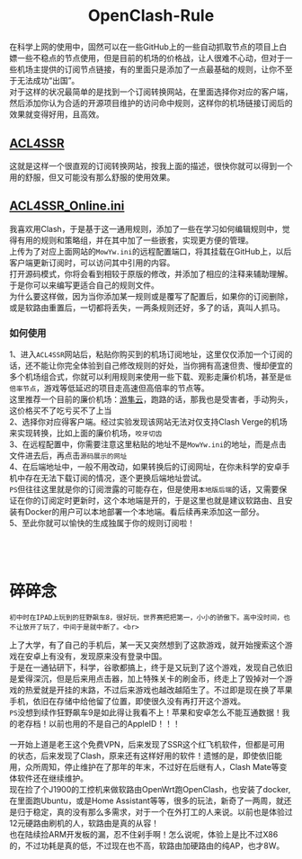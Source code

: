 # <p align="center">OpenClash-Rule</p>
  在科学上网的使用中，固然可以在一些GitHub上的一些自动抓取节点的项目上白嫖一些不稳点的节点使用，但是目前的机场的价格战，让人很难不心动，但对于一些机场主提供的订阅节点链接，有的里面只是添加了一点最基础的规则，让你不至于无法成功“出国”。<br>
  对于这样的状况最简单的是找到一个订阅转换网站，在里面选择你对应的客户端，然后添加你认为合适的开源项目维护的访问命中规则，这样你的机场链接订阅后的效果就变得好用，且高效。
## [ACL4SSR](https://acl4ssr-sub.github.io/)
  这就是这样一个很直观的订阅转换网站，按我上面的描述，很快你就可以得到一个用的舒服，但又可能没有那么舒服的使用效果。
## [ACL4SSR_Online.ini](https://github.com/ACL4SSR/ACL4SSR/blob/master/Clash/config/ACL4SSR_Online.ini)
  我喜欢用Clash，于是基于这一通用规则，添加了一些在学习如何编辑规则中，觉得有用的规则和策略组，并在其中加了一些嵌套，实现更方便的管理。<br>
  上传为了对应上面网站的`MowYw.ini`的远程配置端口，将其挂载在GitHub上，以后客户端更新订阅时，可以访问其中引用的内容。<br>
  打开源码模式，你将会看到相较于原版的修改，并添加了相应的注释来辅助理解。于是你可以来编写更适合自己的规则文件。<br>
  为什么要这样做，因为当你添加某一规则或是覆写了配置后，如果你的订阅删除，或是软路由重置后，一切都将丢失，一两条规则还好，多了的话，真叫人抓马。
### 如何使用
  1、进入`ACL4SSR`网站后，粘贴你购买到的机场订阅地址，这里仅仅添加一个订阅的话，还不能让你完全体验到自己修改规则的好处，当你拥有高速但贵、慢却便宜的多个机场组合式，你就可以利用规则来使用一些下载、观影走廉价机场，甚至是`低倍率节点`，游戏等低延迟的项目走高速但高倍率的节点等。<br>
    这里推荐一个目前的廉价机场：[游隼云](https://falcocloud.730894.xyz/#/register?code=TO6hDfIA)，跑路的话，那我也是受害者，手动狗头，这价格买不了吃亏买不了上当<br>
  2、选择你对应得客户端。经过实验发现该网站无法对仅支持Clash Verge的机场来实现转换，比如上面的廉价机场，`咬牙切齿`<br>
  3、在远程配置中，你需要注意这里粘贴的地址不是`MowYw.ini`的地址，而是点击文件进去后，再点击`源码展示的网址`<br>
  4、在后端地址中，一般不用改动，如果转换后的订阅网址，在你未科学的安卓手机中存在无法下载订阅的情况，逐个更换后端地址尝试。<br>
    `PS`但往往这里就是你的订阅泄露的可能存在，但是使用`本地版后端`的话，又需要保证在你的订阅定时更新时，这个本地端是开的，于是这里也就是建议软路由、且安装有Docker的用户可以本地部署一个本地端。看后续再来添加这一部分。<br>
  5、至此你就可以愉快的生成独属于你的规则订阅啦！
  <br><br><br><br>




# 碎碎念
    初中时在IPAD上玩到的狂野飙车8，很好玩，世界赛把把第一，小小的骄傲下。高中没时间，也不让放开了玩了，中间于是就中断了。<br>
  上了大学，有了自己的手机后，某一天又突然想到了这款游戏，就开始搜索这个游戏在安卓上有没有，发现原来没有登录中国。<br>
  于是在一通钻研下，科学，谷歌都搞上，终于是又玩到了这个游戏，发现自己依旧是爱得深沉，但是后来用点击器，加上特殊关卡的刷金币，终走上了毁掉对一个游戏的热爱就是开挂的末路，不过后来游戏也越改越陌生了。不过即是现在换了苹果手机，依旧在存储中给他留了位置，即使很久没有再打开这个游戏。<br>
  `PS`没想到续作狂野飙车9是如此得让我看不上！苹果和安卓怎么不能互通数据！我的老存档！以前也用的不是自己的AppleID！！！<br><br>
    一开始上道是老王这个免费VPN，后来发现了SSR这个红飞机软件，但都是可用的状态，后来发现了Clash，原来还有这样好用的软件！遗憾的是，即使依旧能用，众所周知，停止维护在了那年的年末，不过好在后继有人，Clash Mate等变体软件还在继续维护。<br>
  现在捡了个J1900的工控机来做软路由OpenWrt跑OpenClash，也安装了docker,在里面跑Ubuntu，或是Home Assistant等等，很多的玩法，新奇了一两周，就还是归于稳定，真的没有那么多需求，对于一个在外打工的人来说。以前也是体验过12元硬路由刷机的人，软路由是真的从容！<br>
  也在陆续捡ARM开发板的漏，忍不住剁手啊！怎么说呢，体验上是比不过X86的，不过功耗是真的低，不过现在也不高，软路由加硬路由的纯AP，也才8W。
